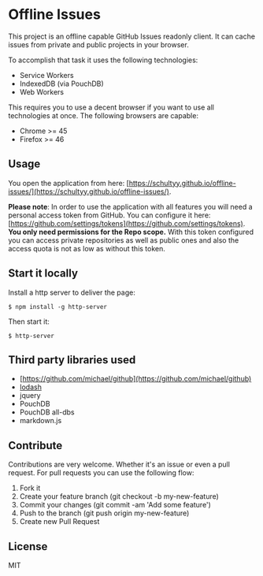 # Offline Issues

This project is an offline capable GitHub Issues readonly client. It can cache issues from private and public projects in your browser.

To accomplish that task it uses the following technologies:

- Service Workers
- IndexedDB (via PouchDB)
- Web Workers

This requires you to use a decent browser if you want to use all technologies at once. The following browsers are capable:

- Chrome >= 45
- Firefox >= 46

## Usage

You open the application from here: [https://schultyy.github.io/offline-issues/](https://schultyy.github.io/offline-issues/).

**Please note**: In order to use the application with all features you will need a personal access token from GitHub. You can
configure it here: [https://github.com/settings/tokens](https://github.com/settings/tokens).
**You only need permissions for the Repo scope.**
With this token configured you can access private repositories as well as public ones and also the access quota is not as low as without this token.

## Start it locally

Install a http server to deliver the page:
```
$ npm install -g http-server
```

Then start it:
```
$ http-server
```

## Third party libraries used

- [https://github.com/michael/github](https://github.com/michael/github)
- [lodash](https://lodash.com/)
- jquery
- PouchDB
- PouchDB all-dbs
- markdown.js

## Contribute
Contributions are very welcome. Whether it's an issue or even a pull request. For pull requests you can use the following flow:

  1. Fork it
  2. Create your feature branch (git checkout -b my-new-feature)
  3. Commit your changes (git commit -am 'Add some feature')
  4. Push to the branch (git push origin my-new-feature)
  5. Create new Pull Request


## License

MIT
